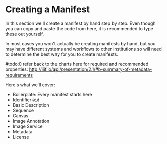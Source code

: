 # Creating a Manifest

In this section we'll create a manifest by hand step by step. Even though you can copy and paste the code from here, it is recommended to type these out yourself.

In most cases you won't actually be creating manifests by hand, but you may have different systems and workflows to other institutions so will need to determine the best way for you to create manifests.

#todo:0 refer back to the charts here for required and recommended properties: http://iiif.io/api/presentation/2.1/#b-summary-of-metadata-requirements

Here's what we'll cover:
- Boilerplate: Every manifest starts here
- Identifier `@id`
- Basic Description
- Sequence
- Canvas
- Image Annotation
- Image Service
- Metadata
- License

<!--
#todo:0 Consider covering these aspects of Presentation as well
- Language of property values
- viewingHint
- Thumbnail
- logo
- Date: navDate
- Ranges and structures
- Layers
- Other Content
- seeAlso
- License
- related, rendering, within?
- Collections
-->
